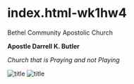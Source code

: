 # index.html-wk1hw4

Bethel Community Apostolic Church

**Apostle Darrell K. Butler**

*Church that is Praying and not Playing*

![title](623152387921036_4329061820137472000_n)
![title](106528663_2896146120621660_890308520730225754_n)
